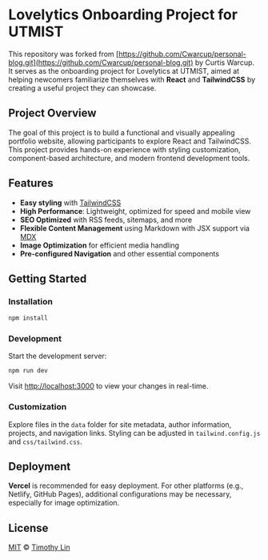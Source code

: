 # Lovelytics Onboarding Project for UTMIST

This repository was forked from [https://github.com/Cwarcup/personal-blog.git](https://github.com/Cwarcup/personal-blog.git) by Curtis Warcup. It serves as the onboarding project for Lovelytics at UTMIST, aimed at helping newcomers familiarize themselves with **React** and **TailwindCSS** by creating a useful project they can showcase.

## Project Overview

The goal of this project is to build a functional and visually appealing portfolio website, allowing participants to explore React and TailwindCSS. This project provides hands-on experience with styling customization, component-based architecture, and modern frontend development tools.

## Features

- **Easy styling** with [TailwindCSS](https://tailwindcss.com/blog/tailwindcss-v3)
- **High Performance**: Lightweight, optimized for speed and mobile view
- **SEO Optimized** with RSS feeds, sitemaps, and more
- **Flexible Content Management** using Markdown with JSX support via [MDX](https://mdxjs.com/)
- **Image Optimization** for efficient media handling
- **Pre-configured Navigation** and other essential components

## Getting Started

### Installation

```bash
npm install
```

### Development

Start the development server:

```bash
npm run dev
```

Visit [http://localhost:3000](http://localhost:3000) to view your changes in real-time.

### Customization

Explore files in the `data` folder for site metadata, author information, projects, and navigation links. Styling can be adjusted in `tailwind.config.js` and `css/tailwind.css`.

## Deployment

**Vercel** is recommended for easy deployment. For other platforms (e.g., Netlify, GitHub Pages), additional configurations may be necessary, especially for image optimization.

## License

[MIT](https://github.com/timlrx/tailwind-nextjs-starter-blog/blob/master/LICENSE) © [Timothy Lin](https://www.timrlx.com)
